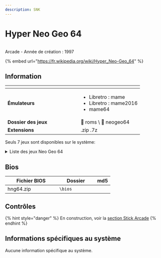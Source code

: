 ```yaml
---
description: SNK
---
```


# Hyper Neo Geo 64

<div align="left"><figure><img src="https://raw.githubusercontent.com/fabricecaruso/es-theme-carbon/52ff37c9e265587d006945a2ba695b5a962b3a3d/art/logos/neogeo64.svg" alt=""><figcaption></figcaption></figure></div>

Arcade - Année de création : 1997

{% embed url="https://fr.wikipedia.org/wiki/Hyper_Neo-Geo_64" %}

## Information

<table data-header-hidden><thead><tr><th width="224"></th><th></th></tr></thead><tbody><tr><td><strong>Émulateurs</strong></td><td><ul><li>Libretro : mame</li><li>Libretro : mame2016</li><li>mame64</li></ul></td></tr><tr><td><strong>Dossier des jeux</strong></td><td><span data-gb-custom-inline data-tag="emoji" data-code="1f4c2">📂</span> roms \ <span data-gb-custom-inline data-tag="emoji" data-code="1f4c2">📂</span> neogeo64</td></tr><tr><td><strong>Extensions</strong></td><td>.zip .7z</td></tr></tbody></table>



Seuls 7 jeux sont disponibles sur le système:

<details>

<summary>Liste des jeux Neo Geo 64</summary>

_Beast Busters: Second Nightmare_

_Buriki One_

_Fatal Fury: Wild Ambition_

_Road's Edge_

_Samurai Shodown 64: Warriors Rage_

_Samurai Shodown 64_

_Xtreme Rally_

</details>

## Bios

<table><thead><tr><th width="154">Fichier BIOS</th><th width="108">Dossier</th><th>md5</th></tr></thead><tbody><tr><td>hng64.zip</td><td><code>\bios</code></td><td></td></tr></tbody></table>

## Contrôles

{% hint style="danger" %}
En construction, voir la [section Stick Arcade](../../../controleurs/supported-controllers/arcade-sticks.md)
{% endhint %}

## Informations spécifiques au système

Aucune information spécifique au système.

